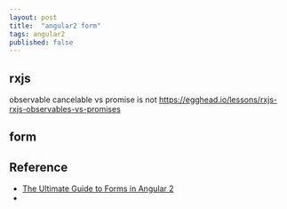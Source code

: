 ```yaml
---
layout: post
title:  "angular2 form"
tags: angular2
published: false
---
```


## rxjs

observable cancelable vs promise is not
https://egghead.io/lessons/rxjs-rxjs-observables-vs-promises

## form


## Reference
- [The Ultimate Guide to Forms in Angular 2](http://blog.ng-book.com/the-ultimate-guide-to-forms-in-angular-2/)
-
